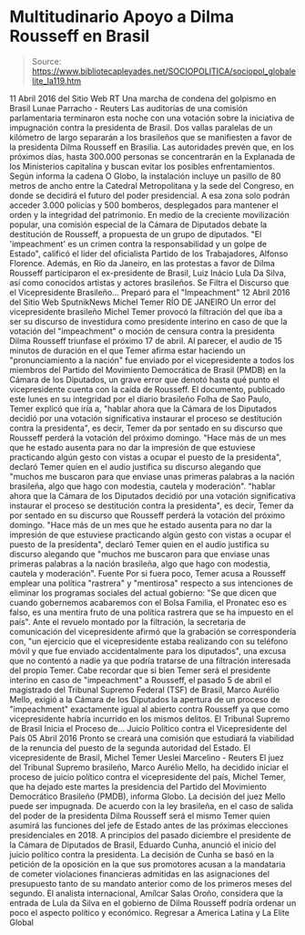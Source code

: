 # Multitudinario Apoyo a Dilma Rousseff en Brasil

> Source: https://www.bibliotecapleyades.net/SOCIOPOLITICA/sociopol_globalelite_la119.htm

11 Abril 2016
del Sitio Web RT
Una marcha de condena del golpismo en Brasil Lunae Parracho - Reuters
Las auditorías de una comisión parlamentaria
terminaron esta noche con una votación
sobre la iniciativa de impugnación
contra la presidenta de Brasil.
Dos vallas paralelas de un kilómetro de largo separarán a los brasileños que se manifiesten a favor de la presidenta Dilma Rousseff en Brasilia.
Las autoridades prevén que, en los próximos días, hasta 300.000 personas se concentrarán en la Explanada de los Ministerios capitalina y buscan evitar los posibles enfrentamientos.
Según informa la cadena O Globo, la instalación incluye un pasillo de 80 metros de ancho entre la Catedral Metropolitana y la sede del Congreso, en donde se decidirá el futuro del poder presidencial.
A esa zona solo podrán acceder 3.000 policías y 500 bomberos, desplegados para mantener el orden y la integridad del patrimonio.
En medio de la creciente movilización popular, una comisión especial de la Cámara de Diputados debate la destitución de Rousseff, a propuesta de un grupo de diputados.
"El 'impeachment' es un crimen contra la responsabilidad y un golpe de Estado", calificó el líder del oficialista Partido de los Trabajadores, Alfonso Florence.
Además, en Río da Janeiro, en las protestas a favor de Dilma Rousseff participaron el ex-presidente de Brasil, Luiz Inácio Lula Da Silva, así como conocidos artistas y actores brasileños.
Se Filtra el Discurso que el Vicepresidente Brasileño...
Preparó para el "Impeachment"
12 Abril 2016
del Sitio Web SputnikNews
Michel Temer
RÍO DE JANEIRO
Un error del vicepresidente brasileño Michel Temer provocó la filtración del que iba a ser su discurso de investidura como presidente interino en caso de que la votación del "impeachment" o moción de censura contra la presidenta Dilma Rousseff triunfase el próximo 17 de abril. Al parecer, el audio de 15 minutos de duración en el que Temer afirma estar haciendo un "pronunciamiento a la nación" fue enviado por el vicepresidente a todos los miembros del Partido del Movimiento Democrática de Brasil (PMDB) en la Cámara de los Diputados, un grave error que denotó hasta qué punto el vicepresidente cuenta con la caída de Rousseff. El documento, publicado este lunes en su integridad por el diario brasileño Folha de Sao Paulo, Temer explicó que iría a,
"hablar ahora que la Cámara de los Diputados decidió por una votación significativa instaurar el proceso se destitución contra la presidenta", es decir, Temer da por sentado en su discurso que Rousseff perderá la votación del próximo domingo. "Hace más de un mes que he estado ausenta para no dar la impresión de que estuviese practicando algún gesto con vistas a ocupar el puesto de la presidenta", declaró Temer quien en el audio justifica su discurso alegando que "muchos me buscaron para que enviase unas primeras palabras a la nación brasileña, algo que hago con modestia, cautela y moderación".
"hablar ahora que la Cámara de los Diputados decidió por una votación significativa instaurar el proceso se destitución contra la presidenta", es decir, Temer da por sentado en su discurso que Rousseff perderá la votación del próximo domingo.
"Hace más de un mes que he estado ausenta para no dar la impresión de que estuviese practicando algún gesto con vistas a ocupar el puesto de la presidenta", declaró Temer quien en el audio justifica su discurso alegando que "muchos me buscaron para que enviase unas primeras palabras a la nación brasileña, algo que hago con modestia, cautela y moderación".
Fuente
Por si fuera poco, Temer acusa a Rousseff emplear una política "rastrera" y "mentirosa" respecto a sus intenciones de eliminar los programas sociales del actual gobierno:
"Se que dicen que cuando gobernemos acabaremos con el Bolsa Familia, el Pronatec eso es falso, es una mentira fruto de una política rastrera que se ha impuesto en el país".
Ante el revuelo montado por la filtración, la secretaria de comunicación del vicepresidente afirmó que la grabación se correspondería con,
"un ejercicio que el vicepresidente estaba realizando con su teléfono móvil y que fue enviado accidentalmente para los diputados", una excusa que no contentó a nadie ya que podría tratarse de una filtración interesada del propio Temer.
Cabe recordar que si bien Temer será el presidente interino en caso de "impeachment" a Rousseff, el pasado 5 de abril el magistrado del Tribunal Supremo Federal (TSF) de Brasil, Marco Aurélio Mello, exigió a la Cámara de los Diputados la apertura de un proceso de "impeachment" exactamente igual al abierto contra Rousseff ya que como vicepresidente habría incurrido en los mismos delitos.
El Tribunal Supremo de Brasil Inicia el Proceso de...
Juicio Político contra el Vicepresidente del País 05 Abril 2016
Pronto se creará una comisión
que estudiará la viabilidad de
la renuncia del puesto de
la segunda autoridad del Estado.
El vicepresidente de Brasil, Michel Temer Ueslei Marcelino - Reuters
El juez del Tribunal Supremo brasileño, Marco Aurélio Mello, ha decidido iniciar el proceso de juicio político contra el vicepresidente del país, Michel Temer, que ha dejado este martes la presidencia del Partido del Movimiento Democrático Brasileño (PMDB), informa Globo.
La decisión del juez Mello puede ser impugnada.
De acuerdo con la ley brasileña, en el caso de salida del poder de la presidenta Dilma Rousseff será el mismo Temer quien asumirá las funciones del jefe de Estado antes de las próximas elecciones presidenciales en 2018.
A principios del pasado diciembre el presidente de la Cámara de Diputados de Brasil, Eduardo Cunha, anunció el inicio del juicio político contra la presidenta.
La decisión de Cunha se basó en la petición de la oposición en la que sus promotores acusan a la mandataria de cometer violaciones financieras admitidas en las asignaciones del presupuesto tanto de su mandato anterior como de los primeros meses del segundo.
El analista internacional, Amílcar Salas Oroño, considera que la entrada de Lula da Silva en el gobierno de Dilma Rousseff podría ordenar un poco el aspecto político y económico.
Regresar a America Latina y La Elite Global
